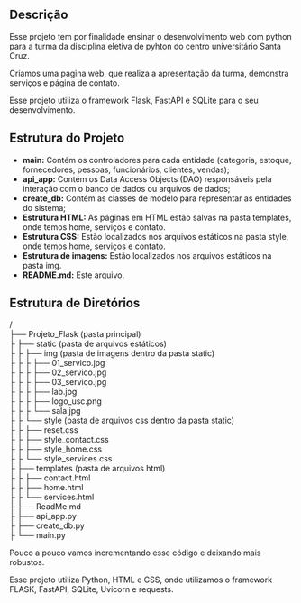 ## Descrição

Esse projeto tem por finalidade ensinar o desenvolvimento web com python para a turma da disciplina eletiva de pyhton do centro universitário Santa Cruz.

Criamos uma pagina web, que realiza a apresentação da turma, demonstra serviços e página de contato.

Esse projeto utiliza o framework Flask, FastAPI e SQLite para o seu desenvolvimento.

## Estrutura do Projeto
- **main:** Contém os controladores para cada entidade (categoria, estoque, fornecedores, pessoas, funcionários, clientes, vendas);
- **api_app:** Contém os Data Access Objects (DAO) responsáveis pela interação com o banco de dados ou arquivos de dados;
- **create_db:** Contém as classes de modelo para representar as entidades do sistema;
- **Estrutura HTML:** As páginas em HTML estão salvas na pasta templates, onde temos home, serviços e contato.
- **Estrutura CSS:** Estão localizados nos arquivos estáticos na pasta style, onde temos home, serviços e contato.
- **Estrutura de imagens:** Estão localizados nos arquivos estáticos na pasta img. 
- **README.md:** Este arquivo.

## Estrutura de Diretórios

/  
├── Projeto_Flask (pasta principal)  
├   ├── static (pasta de arquivos estáticos)  
├   ├   ├── img (pasta de imagens dentro da pasta static)  
├   ├   ├   ├── 01_servico.jpg  
├   ├   ├   ├── 02_servico.jpg  
├   ├   ├   ├── 03_servico.jpg  
├   ├   ├   ├── lab.jpg  
├   ├   ├   ├── logo_usc.png  
├   ├   ├   └── sala.jpg  
├   ├   └── style (pasta de arquivos css dentro da pasta static)  
├   ├       ├── reset.css   
├   ├       ├── style_contact.css  
├   ├       ├── style_home.css  
├   ├       └── style_services.css  
├   ├── templates (pasta de arquivos html)  
├   ├   ├── contact.html  
├   ├   ├── home.html  
├   ├   └── services.html  
├   ├── ReadMe.md  
├   ├── api_app.py  
├   ├── create_db.py  
├   └── main.py   
   

Pouco a pouco vamos incrementando esse código e deixando mais robustos.

Esse projeto utiliza Python, HTML e CSS, onde utilizamos o framework FLASK, FastAPI, SQLite, Uvicorn e requests.
